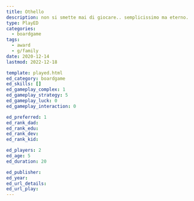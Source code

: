 ```yaml
---
title: Othello
description: non si smette mai di giocare.. semplicissimo ma eterno.
type: PlayED
categories:
  - boardgame
tags:
  - award
  - g/family
date: 2020-12-14
lastmod: 2022-12-18

template: played.html
ed_category: boardgame
ed_skills: []
ed_gameplay_complex: 1
ed_gameplay_strategy: 5
ed_gameplay_luck: 0
ed_gameplay_interaction: 0

ed_preferred: 1
ed_rank_dad: 
ed_rank_edu: 
ed_rank_dev: 
ed_rank_kid: 

ed_players: 2
ed_age: 5
ed_duration: 20

ed_publisher: 
ed_year: 
ed_url_details: 
ed_url_play: 
---
```


